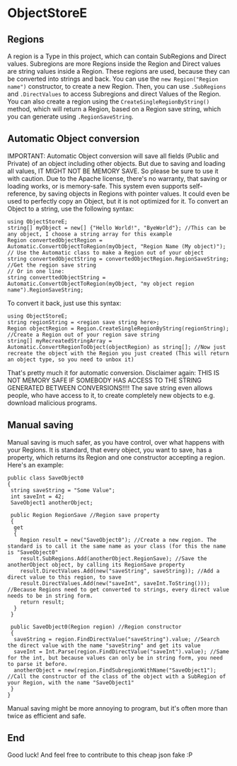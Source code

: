 # ObjectStoreE
## Regions
A region is a Type in this project, which can contain SubRegions and Direct values. Subregions are more Regions inside the Region and Direct values are string values inside a Region. These regions are used, because they can be converted into strings and back. You can use the ```new Region("Region name")``` constructor, to create a new Region. Then, you can use ```.SubRegions``` and ```.DirectValues```  to access Subregions and direct Values of the Region. You can also create a region using the ```CreateSingleRegionByString()``` method, which will return a Region, based on a Region save string, which you can generate using ```.RegionSaveString```.
## Automatic Object conversion
IMPORTANT: Automatic Object conversion will save all fields (Public and Private) of an object including other objects. But due to saving and loading all values, IT MIGHT NOT BE MEMORY SAVE. So please be sure to use it with caution. Due to the Apache license, there's no warranty, that saving or loading works, or is memory-safe.
This system even supports self-reference, by saving objects in Regions with pointer values. It could even be used to perfectly copy an Object, but it is not optimized for it. To convert an Object to a string, use the following syntax:
```
using ObjectStoreE;
string[] myObject = new[] {"Hello World!", "ByeWorld"}; //This can be any object, I choose a string array for this example
Region convertedObjectRegion = Automatic.ConvertObjectToRegion(myObject, "Region Name (My object)"); // Use the Automatic class to make a Region out of your object
string convertedObjectString = convertedObjectRegion.RegionSaveString; //Get the region save string
// Or in one line:
string converttedObjectString = Automatic.ConvertObjectToRegion(myObject, "my object region name").RegionSaveString;
```
To convert it back, just use this syntax:
```
using ObjectStoreE;
string regionString = <region save string here>;
Region objectRegion = Region.CreateSingleRegionByString(regionString); //Create a Region out of your region save string
string[] myRecreatedStringArray = Automatic.ConvertRegionToObject(objectRegion) as string[]; //Now just recreate the object with the Region you just created (This will return an object type, so you need to unbox it)
```
That's pretty much it for automatic conversion. Disclaimer again: THIS IS NOT MEMORY SAFE IF SOMEBODY HAS ACCESS TO THE STRING GENERATED BETWEEN CONVERSIONS!!!! The save string even allows people, who have access to it, to create completely new objects to e.g. download malicious programs.
## Manual saving
Manual saving is much safer, as you have control, over what happens with your Regions. It is standard, that every object, you want to save, has a property, which returns its Region and one constructor accepting a region.
Here's an example:
```
public class SaveObject0
{
 string saveString = "Some Value";
 int saveInt = 42;
 SaveObject1 anotherObject;

 public Region RegionSave //Region save property
 {
  get
  {
    Region result = new("SaveObject0"); //Create a new region. The standard is to call it the same name as your class (for this the name is "SaveObject0"
    result.SubRegions.Add(anotherObject.RegionSave); //Save the anotherObject object, by calling its RegionSave property
    result.DirectValues.Add(new("saveString", saveString)); //Add a direct value to this region, to save 
    result.DirectValues.Add(new("saveInt", saveInt.ToString())); //Because Regions need to get converted to strings, every direct value needs to be in string form.
    return result;
  }
 }

 public SaveObject0(Region region) //Region constructor
 {
  saveString = region.FindDirectValue("saveString").value; //Search the direct value with the name "saveString" and get its value
  saveInt = Int.Parse(region.FindDirectValue("saveInt").value); //Same for the int, but because values can only be in string form, you need to parse it before.
  anotherObject = new(region.FindSubregionWithName("SaveObject1"); //Call the constructor of the class of the object with a SubRegion of your Region, with the name "SaveObject1"
 }
}
```
Manual saving might be more annoying to program, but it's often more than twice as efficient and safe.
## End
Good luck! And feel free to contribute to this cheap json fake :P

